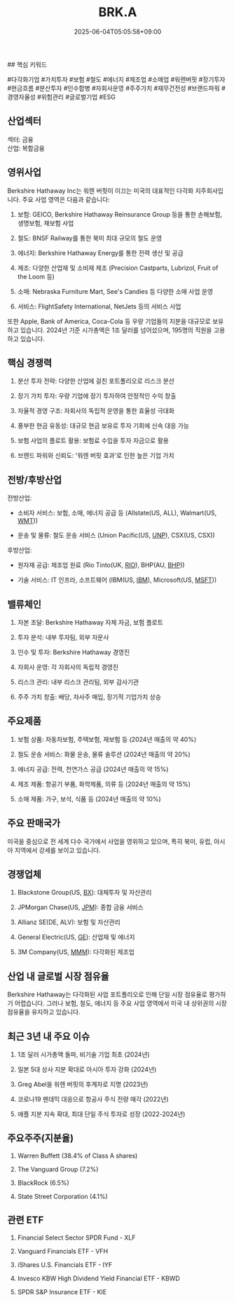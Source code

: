 ﻿---
title: "BRK.A"
date: 2025-06-04T05:05:58+09:00
lastmod: 2025-06-04T05:05:58+09:00
type: docs
sidebar:
  open: true
weight: 154
---
<div style="display:none">
  <meta property="article:published_time" content="2025-06-03T20:05:58Z" />
  <meta property="article:modified_time" content="2025-06-03T20:05:58Z" />
</div>
## 핵심 키워드

#다각화기업 #가치투자 #보험 #철도 #에너지 #제조업 #소매업 #워렌버핏 #장기투자 #현금흐름 #분산투자 #인수합병 #자회사운영 #주주가치 #재무건전성 #브랜드파워 #경영자율성 #위험관리 #글로벌기업 #ESG

## 산업섹터

섹터: 금융  
산업: 복합금융

## 영위사업

Berkshire Hathaway Inc는 워렌 버핏이 이끄는 미국의 대표적인 다각화 지주회사입니다. 주요 사업 영역은 다음과 같습니다:

1. 보험: GEICO, Berkshire Hathaway Reinsurance Group 등을 통한 손해보험, 생명보험, 재보험 사업
    
2. 철도: BNSF Railway를 통한 북미 최대 규모의 철도 운영
    
3. 에너지: Berkshire Hathaway Energy를 통한 전력 생산 및 공급
    
4. 제조: 다양한 산업재 및 소비재 제조 (Precision Castparts, Lubrizol, Fruit of the Loom 등)
    
5. 소매: Nebraska Furniture Mart, See's Candies 등 다양한 소매 사업 운영
    
6. 서비스: FlightSafety International, NetJets 등의 서비스 사업

또한 Apple, Bank of America, Coca-Cola 등 우량 기업들의 지분을 대규모로 보유하고 있습니다. 2024년 기준 시가총액은 1조 달러를 넘어섰으며, 195명의 직원을 고용하고 있습니다.

## 핵심 경쟁력

1. 분산 투자 전략: 다양한 산업에 걸친 포트폴리오로 리스크 분산
    
2. 장기 가치 투자: 우량 기업에 장기 투자하여 안정적인 수익 창출
    
3. 자율적 경영 구조: 자회사의 독립적 운영을 통한 효율성 극대화
    
4. 풍부한 현금 유동성: 대규모 현금 보유로 투자 기회에 신속 대응 가능
    
5. 보험 사업의 플로트 활용: 보험료 수입을 투자 자금으로 활용
    
6. 브랜드 파워와 신뢰도: '워렌 버핏 효과'로 인한 높은 기업 가치

## 전방/후방산업

전방산업:

- 소비자 서비스: 보험, 소매, 에너지 공급 등 (Allstate(US, ALL), Walmart(US, [WMT](/company-analysis/wmt/)))
    
- 운송 및 물류: 철도 운송 서비스 (Union Pacific(US, [UNP](/company-analysis/unp/)), CSX(US, CSX))

후방산업:

- 원자재 공급: 제조업 원료 (Rio Tinto(UK, [RIO](/company-analysis/rio/)), BHP(AU, [BHP](/company-analysis/bhp/)))
    
- 기술 서비스: IT 인프라, 소프트웨어 (IBM(US, [IBM](/company-analysis/ibm/)), Microsoft(US, [MSFT](/company-analysis/msft/)))

## 밸류체인

1. 자본 조달: Berkshire Hathaway 자체 자금, 보험 플로트
    
2. 투자 분석: 내부 투자팀, 외부 자문사
    
3. 인수 및 투자: Berkshire Hathaway 경영진
    
4. 자회사 운영: 각 자회사의 독립적 경영진
    
5. 리스크 관리: 내부 리스크 관리팀, 외부 감사기관
    
6. 주주 가치 창출: 배당, 자사주 매입, 장기적 기업가치 상승

## 주요제품

1. 보험 상품: 자동차보험, 주택보험, 재보험 등 (2024년 매출의 약 40%)
    
2. 철도 운송 서비스: 화물 운송, 물류 솔루션 (2024년 매출의 약 20%)
    
3. 에너지 공급: 전력, 천연가스 공급 (2024년 매출의 약 15%)
    
4. 제조 제품: 항공기 부품, 화학제품, 의류 등 (2024년 매출의 약 15%)
    
5. 소매 제품: 가구, 보석, 식품 등 (2024년 매출의 약 10%)

## 주요 판매국가

미국을 중심으로 전 세계 다수 국가에서 사업을 영위하고 있으며, 특히 북미, 유럽, 아시아 지역에서 강세를 보이고 있습니다.

## 경쟁업체

1. Blackstone Group(US, [BX](/company-analysis/bx/)): 대체투자 및 자산관리
    
2. JPMorgan Chase(US, [JPM](/company-analysis/jpm/)): 종합 금융 서비스
    
3. Allianz SE(DE, ALV): 보험 및 자산관리
    
4. General Electric(US, [GE](/company-analysis/ge/)): 산업재 및 에너지
    
5. 3M Company(US, [MMM](/company-analysis/mmm/)): 다각화된 제조업

## 산업 내 글로벌 시장 점유율

Berkshire Hathaway는 다각화된 사업 포트폴리오로 인해 단일 시장 점유율로 평가하기 어렵습니다. 그러나 보험, 철도, 에너지 등 주요 사업 영역에서 미국 내 상위권의 시장 점유율을 유지하고 있습니다.

## 최근 3년 내 주요 이슈

1. 1조 달러 시가총액 돌파, 비기술 기업 최초 (2024년)
    
2. 일본 5대 상사 지분 확대로 아시아 투자 강화 (2024년)
    
3. Greg Abel을 워렌 버핏의 후계자로 지명 (2023년)
    
4. 코로나19 팬데믹 대응으로 항공사 주식 전량 매각 (2022년)
    
5. 애플 지분 지속 확대, 최대 단일 주식 투자로 성장 (2022-2024년)

## 주요주주(지분율)

1. Warren Buffett (38.4% of Class A shares)
    
2. The Vanguard Group (7.2%)
    
3. BlackRock (6.5%)
    
4. State Street Corporation (4.1%)

## 관련 ETF

1. Financial Select Sector SPDR Fund - XLF
    
2. Vanguard Financials ETF - VFH
    
3. iShares U.S. Financials ETF - IYF
    
4. Invesco KBW High Dividend Yield Financial ETF - KBWD
    
5. SPDR S&P Insurance ETF - KIE
